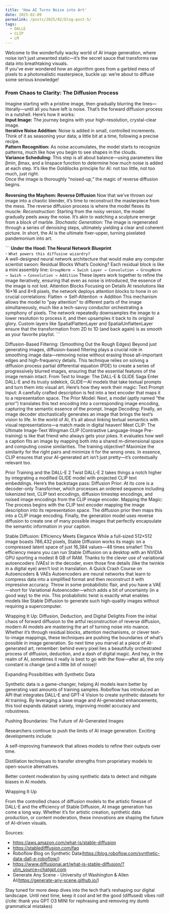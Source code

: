```yaml
---
title: 'How AI Turns Noise into Art'
date: 2025-02-09
permalink: /posts/2025/02/blog-post-5/
tags:
  - DALLE
  - CLIP
  - LM
---
```


Welcome to the wonderfully wacky world of AI image generation, where noise isn’t just unwanted static—it’s the secret sauce that transforms raw data into breathtaking visuals. 
<br>
If you’ve ever wondered how an algorithm goes from a garbled mess of pixels to a photorealistic masterpiece, buckle up: we’re about to diffuse some serious knowledge!

### From Chaos to Clarity: The Diffusion Process
<p> Imagine starting with a pristine image, then gradually blurring the lines—literally—until all you have left is noise. That’s the forward diffusion process in a nutshell. Here’s how it works: <br>
<strong>Input Image:</strong> The journey begins with your high-resolution, crystal-clear image.<br>
<strong>Iterative Noise Addition</strong>: Noise is added in small, controlled increments. Think of it as seasoning your data; a little bit at a time, following a precise recipe.<br>
<strong>Pattern Recognition:</strong> As noise accumulates, the model starts to recognize patterns, much like how you begin to see shapes in the clouds.<br>
<strong>Variance Scheduling:</strong> This step is all about balance—using parameters like βmin, βmax, and a linspace function to determine how much noise is added at each step. It’s like the Goldilocks principle for AI: not too little, not too much, just right.<br>
Once the image is thoroughly “noised-up,” the magic of reverse diffusion begins.<br>
<br>
<strong>Reversing the Mayhem: Reverse Diffusion</strong>
Now that we’ve thrown our image into a chaotic blender, it’s time to reconstruct the masterpiece from the mess. The reverse diffusion process is where the model flexes its muscle:
<em>Reconstruction:</em> Starting from the noisy version, the model gradually peels away the noise. It’s akin to watching a sculpture emerge from a block of marble.
<em>Stochastic Generation:</em> The image is regenerated through a series of denoising steps, ultimately yielding a clear and coherent picture. In short, the AI is the ultimate fixer-upper, turning pixelated pandemonium into art.
</p>
<p>
 ```
<strong>Under the Hood: The Neural Network Blueprint</strong><br>
- <code>What powers this diffusive wizardry?</code><br>
A well-designed neural network architecture that would make any computer scientist swoon:
Residual Blocks
What’s Cooking?
 Each residual block is like a mini assembly line:
<code>GroupNorm → Swish Layer → Convolution → GroupNorm → Swish → Convolution → Addition</code>
 These layers work together to refine the image iteratively, ensuring that even as noise is introduced, the essence of the image is not lost.
Attention Blocks
Focusing on Details
 At resolutions like 16×16 and 8×8 pixels, the network deploys attention blocks to hone in on crucial correlations:
Flatten → Self-Attention → Addition
 This mechanism allows the model to “pay attention” to different parts of the image simultaneously, much like a tech-savvy conductor orchestrating a symphony of pixels.
The network repeatedly downsamples the image to a lower resolution to process it, and then upsamples it back to its original glory. Custom layers like SpatialFlattenLayer and SpatialUnflattenLayer ensure that the transformation from 2D to 1D (and back again) is as smooth as your favorite playlist.
  ```

Diffusion-Based Filtering: (Smoothing Out the Rough Edges)
Beyond just generating images, diffusion-based filtering plays a crucial role in smoothing image data—removing noise without erasing those all-important edges and high-frequency details. This technique relies on solving a diffusion process partial differential equation (PDE) to create a series of progressively blurred images, ensuring that the essential features of the image remain intact. 
From Text to Image: The DALL-E & GLIDE Saga
Enter DALL-E and its trusty sidekick, GLIDE—AI models that take textual prompts and turn them into visual art. Here’s how they work their magic:
Text Prompt Input: A carefully crafted description is fed into a text encoder that maps it to a representation space.
The Prior Model: Next, a model (aptly named “the prior”) translates this text encoding into a corresponding image encoding, capturing the semantic essence of the prompt.
Image Decoding: Finally, an image decoder stochastically generates an image that brings the text’s vision to life. In the world of AI, it’s all about linking textual semantics with visual representations—a match made in digital heaven!
Meet CLIP: The Ultimate Image-Text Wingman
CLIP (Contrastive Language-Image Pre-training) is like that friend who always gets your jokes. It evaluates how well a caption fits an image by mapping both into a shared m-dimensional space and computing cosine similarities. The training objective? Maximize the similarity for the right pairs and minimize it for the wrong ones. In essence, CLIP ensures that your AI-generated art isn’t just pretty—it’s contextually relevant too.

Prior Training and the DALL-E 2 Twist
DALL-E 2 takes things a notch higher by integrating a modified GLIDE model with projected CLIP text embeddings. Here’s the backstage pass:
Diffusion Prior: At its core is a decoder-only Transformer, which processes an ordered sequence including tokenized text, CLIP text encodings, diffusion timestep encodings, and noised image encodings from the CLIP image encoder.
Mapping the Magic: The process begins with the CLIP text encoder mapping the image description into its representation space. The diffusion prior then maps this into a CLIP image encoding. Finally, the generation model uses reverse diffusion to create one of many possible images that perfectly encapsulate the semantic information in your caption.

Stable Diffusion: Efficiency Meets Elegance
While a full-sized 512×512 image boasts 786,432 pixels, Stable Diffusion works its magic on a compressed latent space of just 16,384 values—48 times smaller! This efficiency means you can run Stable Diffusion on a desktop with an NVIDIA GPU sporting a modest 8 GB of RAM. Thanks to the clever use of variational autoencoders (VAEs) in the decoder, even those fine details (like the twinkle in a digital eye) aren’t lost in translation.
A Quick Crash Course on Autoencoders & VAEs
Autoencoders are neural networks that learn to compress data into a simplified format and then reconstruct it with impressive accuracy. Throw in some probabilistic flair, and you have a VAE—short for Variational Autoencoder—which adds a bit of uncertainty (in a good way) to the mix. This probabilistic twist is exactly what enables models like Stable Diffusion to generate such high-quality images without requiring a supercomputer.

Wrapping It Up: Diffusion, Deduction, and Digital Delights
From the initial chaos of forward diffusion to the artful reconstruction of reverse diffusion, modern AI models are mastering the art of turning noise into nuance. Whether it’s through residual blocks, attention mechanisms, or clever text-to-image mappings, these techniques are pushing the boundaries of what’s possible in image generation.
So next time you marvel at a piece of AI-generated art, remember: behind every pixel lies a beautifully orchestrated process of diffusion, deduction, and a dash of digital magic. And hey, in the realm of AI, sometimes it really is best to go with the flow—after all, the only constant is change (and a little bit of noise)!

Expanding Possibilities with Synthetic Data

Synthetic data is a game-changer, helping AI models learn better by generating vast amounts of training samples. Roboflow has introduced an API that integrates DALL-E and GPT-4 Vision to create synthetic datasets for AI training. By leveraging a base image and AI-generated enhancements, this tool expands dataset variety, improving model accuracy and robustness.

Pushing Boundaries: The Future of AI-Generated Images

Researchers continue to push the limits of AI image generation. Exciting developments include:

A self-improving framework that allows models to refine their outputs over time.

Distillation techniques to transfer strengths from proprietary models to open-source alternatives.

Better content moderation by using synthetic data to detect and mitigate biases in AI models.

Wrapping It Up

From the controlled chaos of diffusion models to the artistic finesse of DALL-E and the efficiency of Stable Diffusion, AI image generation has come a long way. Whether it’s for artistic creation, synthetic data production, or content moderation, these innovations are shaping the future of AI-driven visuals.

Sources:

- https://aws.amazon.com/what-is/stable-diffusion
- https://stabledifffusion.com/faq
- Roboflow Blog on Synthetic Data(https://blog.roboflow.com/synthetic-data-dall-e-roboflow/)
- https://www.diffusionai.art/what-is-stable-diffusion/?utm_source=chatgpt.com
- Generate Any Scene - University of Washington & Allen AI(https://generate-any-scene.github.io/)



Stay tuned for more deep dives into the tech that’s reshaping our digital landscape. Until next time, keep it cool and let the good (diffused) vibes roll! (/cite: thank you GPT O3 MINI for rephrasing and removing my dumb grammatical mistakes)
